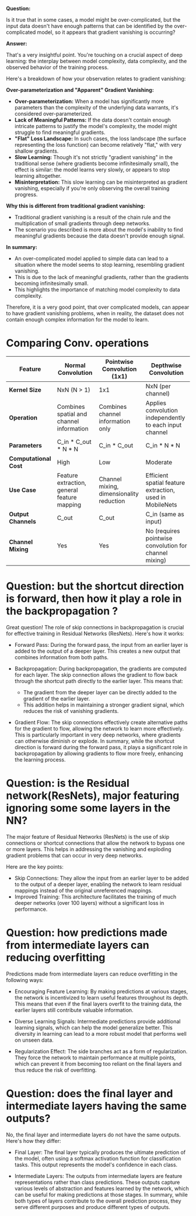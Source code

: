 **Question:**

Is it true that in some cases, a model might be over-complicated, but the input data doesn't have enough patterns that can be identified by the over-complicated model, so it appears that gradient vanishing is occurring?

**Answer:**

That's a very insightful point. You're touching on a crucial aspect of deep learning: the interplay between model complexity, data complexity, and the observed behavior of the training process.

Here's a breakdown of how your observation relates to gradient vanishing:

**Over-parameterization and "Apparent" Gradient Vanishing:**

* **Over-parameterization:** When a model has significantly more parameters than the complexity of the underlying data warrants, it's considered over-parameterized.
* **Lack of Meaningful Patterns:** If the data doesn't contain enough intricate patterns to justify the model's complexity, the model might struggle to find meaningful gradients.
* **"Flat" Loss Landscape:** In such cases, the loss landscape (the surface representing the loss function) can become relatively "flat," with very shallow gradients.
* **Slow Learning:** Though it's not strictly "gradient vanishing" in the traditional sense (where gradients become infinitesimally small), the effect is similar: the model learns very slowly, or appears to stop learning altogether.
* **Misinterpretation:** This slow learning can be misinterpreted as gradient vanishing, especially if you're only observing the overall training progress.

**Why this is different from traditional gradient vanishing:**

* Traditional gradient vanishing is a result of the chain rule and the multiplication of small gradients through deep networks.
* The scenario you described is more about the model's inability to find meaningful gradients because the data doesn't provide enough signal.

**In summary:**

* An over-complicated model applied to simple data can lead to a situation where the model seems to stop learning, resembling gradient vanishing.
* This is due to the lack of meaningful gradients, rather than the gradients becoming infinitesimally small.
* This highlights the importance of matching model complexity to data complexity.

Therefore, it is a very good point, that over complicated models, can appear to have gradient vanishing problems, when in reality, the dataset does not contain enough complex information for the model to learn.

# Comparing Conv. operations

| Feature          | Normal Convolution | Pointwise Convolution (1x1) | Depthwise Convolution |
|------------------|--------------------|---------------------------|-----------------------|
| **Kernel Size** | NxN (N > 1)        | 1x1                       | NxN (per channel)     |
| **Operation** | Combines spatial and channel information | Combines channel information only | Applies convolution independently to each input channel |
| **Parameters** | C_in * C_out * N * N | C_in * C_out              | C_in * N * N          |
| **Computational Cost** | High               | Low                       | Moderate              |
| **Use Case** | Feature extraction, general feature mapping | Channel mixing, dimensionality reduction | Efficient spatial feature extraction, used in MobileNets |
| **Output Channels** | C_out              | C_out                     | C_in (same as input)  |
| **Channel Mixing** | Yes                | Yes                       | No (requires pointwise convolution for channel mixing) |

# Question: but the shortcut direction is forward, then how it play a role in the backpropagation ?
Great question! The role of skip connections in backpropagation is crucial for effective training in Residual Networks (ResNets). Here's how it works:

- Forward Pass: During the forward pass, the input from an earlier layer is added to the output of a deeper layer. This creates a new output that combines information from both paths.

- Backpropagation: During backpropagation, the gradients are computed for each layer. The skip connection allows the gradient to flow back through the shortcut path directly to the earlier layer. This means that:

  - The gradient from the deeper layer can be directly added to the gradient of the earlier layer.
  - This addition helps in maintaining a stronger gradient signal, which reduces the risk of vanishing gradients.
- Gradient Flow: The skip connections effectively create alternative paths for the gradient to flow, allowing the network to learn more effectively. This is particularly important in very deep networks, where gradients can otherwise diminish or explode.
In summary, while the shortcut direction is forward during the forward pass, it plays a significant role in backpropagation by allowing gradients to flow more freely, enhancing the learning process.

# Question: is the Residual network(ResNets), major featuring ignoring some some layers in the NN? 

The major feature of Residual Networks (ResNets) is the use of skip connections or shortcut connections that allow the network to bypass one or more layers. This helps in addressing the vanishing and exploding gradient problems that can occur in very deep networks. 

Here are the key points:
- Skip Connections: They allow the input from an earlier layer to be added to the output of a deeper layer, enabling the network to learn residual mappings instead of the original unreferenced mappings.
- Improved Training: This architecture facilitates the training of much deeper networks (over 100 layers) without a significant loss in performance.


# Question: how predictions made from intermediate layers can reducing overfitting

Predictions made from intermediate layers can reduce overfitting in the following ways:

- Encouraging Feature Learning: By making predictions at various stages, the network is incentivized to learn useful features throughout its depth. This means that even if the final layers overfit to the training data, the earlier layers still contribute valuable information.

- Diverse Learning Signals: Intermediate predictions provide additional learning signals, which can help the model generalize better. This diversity in learning can lead to a more robust model that performs well on unseen data.

- Regularization Effect: The side branches act as a form of regularization. They force the network to maintain performance at multiple points, which can prevent it from becoming too reliant on the final layers and thus reduce the risk of overfitting.

# Question: does the final layer and intermediate layers having the same outputs?

No, the final layer and intermediate layers do not have the same outputs. Here's how they differ:

- Final Layer: The final layer typically produces the ultimate prediction of the model, often using a softmax activation function for classification tasks. This output represents the model's confidence in each class.

- Intermediate Layers: The outputs from intermediate layers are feature representations rather than class predictions. These outputs capture various levels of abstraction and features learned by the network, which can be useful for making predictions at those stages.
In summary, while both types of layers contribute to the overall prediction process, they serve different purposes and produce different types of outputs. 
